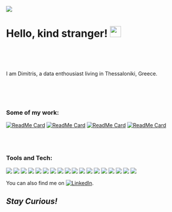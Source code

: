 <img src=https://s27389.pcdn.co/wp-content/uploads/2018/11/data-era-1013x440.jpeg />

# Hello, kind stranger! <img src="https://raw.githubusercontent.com/MartinHeinz/MartinHeinz/master/wave.gif" width="30px">

<br />
<br />
<br />

I am Dimitris, a data enthousiast living in Thessaloniki, Greece.

<br />
<br />
<br />

### Some of my work:


[![ReadMe Card](https://github-readme-stats.vercel.app/api/pin/?username=DimitriosTagkoulis&repo=Google-Analytics-and-Python)](https://github.com/DimitriosTagkoulis/Google-Analytics-and-Python) 
[![ReadMe Card](https://github-readme-stats.vercel.app/api/pin/?username=DimitriosTagkoulis&repo=Clustering-Stock-Movements)](https://github.com/DimitriosTagkoulis/Clustering-Stock-Movements) 
[![ReadMe Card](https://github-readme-stats.vercel.app/api/pin/?username=DimitriosTagkoulis&repo=AirBnB_Price_Prediction)](https://github.com/DimitriosTagkoulis/AirBnB_Price_Prediction) 
[![ReadMe Card](https://github-readme-stats.vercel.app/api/pin/?username=DimitriosTagkoulis&repo=XAI_Linked_Statistical_Data)](https://github.com/DimitriosTagkoulis/XAI_Linked_Statistical_Datas) 




<br />
<br />



### Tools and Tech:

![](https://img.shields.io/badge/IDE-Jupyter-informational?style=flat&logo=Jupyter&logoColor=white&color=2bbc8a)
![](https://img.shields.io/badge/IDE-PyCharm-informational?style=flat&logo=PyCharm&logoColor=white&color=2bbc8a)
![](https://img.shields.io/badge/IDE-RStudio-informational?style=flat&logo=RStudio&logoColor=white&color=2bbc8a)
![](https://img.shields.io/badge/Code-Python-informational?style=flat&logo=Python&logoColor=white&color=2bbc8a)
![](https://img.shields.io/badge/Code-R-informational?style=flat&logo=R&logoColor=white&color=2bbc8a)
![](https://img.shields.io/badge/Code-Tensorflow-informational?style=flat&logo=Tensorflow&logoColor=white&color=2bbc8a)
![](https://img.shields.io/badge/Code-PyTorch-informational?style=flat&logo=PyTorch&logoColor=white&color=2bbc8a)
![](https://img.shields.io/badge/Shell-Bash-informational?style=flat&logo=PowerShell&logoColor=white&color=2bbc8a)
![](https://img.shields.io/badge/DB-SQLite-informational?style=flat&logo=SQLitle&logoColor=white&color=2bbc8a)
![](https://img.shields.io/badge/DB-PostgreSQL-informational?style=flat&logo=PostgreSQL&logoColor=white&color=2bbc8a)
![](https://img.shields.io/badge/DB-MySql-informational?style=flat&logo=MySQL&logoColor=white&color=2bbc8a)
![](https://img.shields.io/badge/DB-MongoDB-informational?style=flat&logo=MongoDB&logoColor=white&color=2bbc8a)
![](https://img.shields.io/badge/DB-GraphQL-informational?style=flat&logo=GraphQL&logoColor=white&color=2bbc8a)
![](https://img.shields.io/badge/DB-Neo4j-informational?style=flat&logo=Neo4j&logoColor=white&color=2bbc8a)
![](https://img.shields.io/badge/Cloud-Azure-informational?style=flat&logo=Microsoft-Azure&logoColor=white&color=2bbc8a)
![](https://img.shields.io/badge/Cloud-Aws-informational?style=flat&logo=Amazon-AWS&logoColor=white&color=2bbc8a)
![](https://img.shields.io/badge/Cloud-IBM-informational?style=flat&logo=IBM&logoColor=white&color=2bbc8a)
![](https://img.shields.io/badge/Viz-Tableau-informational?style=flat&logo=Tableau&logoColor=white&color=2bbc8a)






<!-- Actual text -->

You can also find me on [![LinkedIn][2.2]][2].

<!-- Icons -->


[2.2]: https://raw.githubusercontent.com/MartinHeinz/MartinHeinz/master/linkedin-3-16.png (LinkedIn icon without padding)

<!-- Links to your social media accounts -->


[2]: https://www.linkedin.com/in/dimitrios-tagkoulis/


## <em>Stay Curious!</em>
